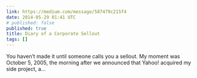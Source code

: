 ```yaml
---
link: https://medium.com/message/587479c215f4
date: 2014-05-29 01:41 UTC
# published: false
published: true
title: Diary of a Corporate Sellout
tags: []
---
```


You haven’t made it until someone calls you a sellout.
My moment was October 5, 2005, the morning after we announced that Yahoo! acquired my side project, a…
